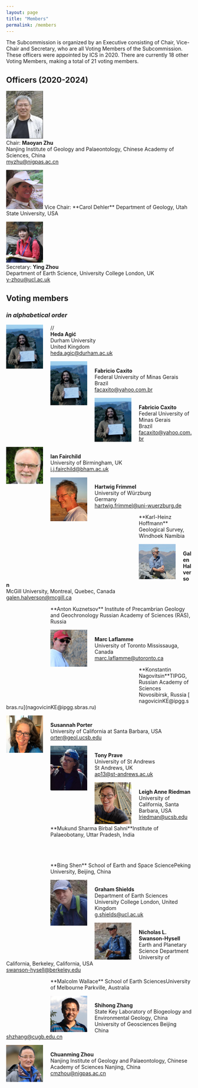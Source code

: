 ```yaml
---
layout: page
title: "Members"
permalink: /members
---
```


The Subcommission is organized by an Executive consisting of Chair, Vice-Chair and Secretary, who are all Voting Members of the Subcommission. These officers were appointed by ICS in 2020. There are currently 18 other Voting Members, making a total of 21 voting members.

## Officers (2020-2024)

<a href="person-zhu"><img src="images/person-zhu.jpg" style="width:100px;" /></a>  
Chair: **Maoyan Zhu**  
Nanjing Institute of Geology and Palaeontology, Chinese Academy of Sciences, China  
<myzhu@nigpas.ac.cn>  

<img src="images/person-dehler.jpg" style="width:100px;" />  
Vice Chair: **Carol Dehler**  
Department of Geology, Utah State University, USA  
<Carol.Dehler@usu.edu>  

<a href="person-zhou2"><img src="images/person-zhou2.jpg" style="width:100px;" /></a>  
Secretary: **Ying Zhou**  
Department of Earth Science, University College London, UK  
<y-zhou@ucl.ac.uk>  

## Voting members
### _in alphabetical order_

//<a href="person-caxito"><img src="images/person-caxito.png" style="width:100px; float:left; margin-right:20px;" /></a>  
**Heda Agić**  
Durham University  
United Kingdom  
<heda.agic@durham.ac.uk>  

<a href="person-caxito"><img src="images/person-caxito.png" style="width:100px; float:left; margin-right:20px;" /></a>  
**Fabricio Caxito​**  
Federal University of Minas Gerais  
​Brazil  
<facaxito@yahoo.com.br>  



<a href="person-caxito"><img src="images/person-caxito.png" style="width:100px; float:left; margin-right:20px;" /></a>  
**Fabricio Caxito​**  
Federal University of Minas Gerais  
​Brazil  
<facaxito@yahoo.com.br>  

<a href="person-fairchild"><img src="images/person-fairchild.jpg" style="width:100px; float:left; margin-right:20px;" /></a>  
**Ian Fairchild**  
University of Birmingham, ​UK  
<i.j.fairchild@bham.ac.uk>  

<a href="person-frimmel"><img src="images/person-frimmel.png" style="width:100px; float:left; margin-right:20px;" /></a>  
**Hartwig Frimmel**  
University of Würzburg  
Germany  
<hartwig.frimmel@uni-wuerzburg.de>  

<div style="height:100px; width:100px; display:block; float:left; margin-right:20px;"></div>
**Karl-Heinz Hoffmann**  
Geological Survey, Windhoek  
Namibia  
<mkh.hoffmann@iway.na>  

<a href="person-halverson"><img src="images/person-halverson.jpeg" style="width:100px; float:left; margin-right:20px;" /></a>  
**Galen Halverson**  
McGill University, Montreal, Quebec, Canada  
<galen.halverson@mcgill.ca>  

<div style="height:100px; width:100px; display:block; float:left; margin-right:20px;"></div>
**Anton Kuznetsov**  
Institute of Precambrian Geology and Geochronology  
Russian Academy of Sciences (RAS), Russia  
<antonbor9@mail.ru>  

<a href="person-laflamme"><img src="images/person-laflamme.jpeg" style="width:100px; float:left; margin-right:20px;" /></a>  
**Marc Laflamme**  
​University of Toronto Mississauga, Canada  
<marc.laflamme@utoronto.ca>  

<div style="height:100px; width:100px; display:block; float:left; margin-right:20px;"></div>
**Konstantin Nagovitsin**  
​TIPGG, Russian Academy of Sciences  
Novosibirsk, Russia  
[​nagovicinKE@ipgg.sbras.ru](nagovicinKE@ipgg.sbras.ru)  

<a href="person-porter"><img src="images/person-porter.jpeg" style="width:100px; float:left; margin-right:20px;" /></a>  
**Susannah Porter**  
University of California at Santa Barbara, USA  
<orter@geol.ucsb.edu>  

<a href="person-prave"><img src="images/person-prave.jpeg" style="width:100px; float:left; margin-right:20px;" /></a>  
**Tony Prave**  
University of St Andrews  
St Andrews, UK  
<ap13@st-andrews.ac.uk>  

<a href="person-riedman"><img src="images/person-riedman.png" style="width:100px; float:left; margin-right:20px;" /></a>  
**Leigh Anne Riedman**  
​University of California, Santa Barbara, USA  
<lriedman@ucsb.edu>  

<div style="clear:both;"></div>
<div style="height:100px; width:100px; display:block; float:left; margin-right:20px;"></div>
**Mukund Sharma Birbal Sahni**  
​Institute of Palaeobotany, Uttar Pradesh, India  
<sharmamukund1@rediffmail.com>  

<div style="clear:both;"></div>
<div style="height:100px; width:100px; display:block; float:left; margin-right:20px;"></div>
**Bing Shen**  
School of Earth and Space Science  
​Peking University, Beijing, China  
<bingshen@pku.edu.cn>  

<a href="person-shields"><img src="images/person-shields.png" style="width:100px; float:left; margin-right:20px;" /></a>  
**Graham Shields**  
​Department of Earth Sciences  
​University College London, United Kingdom  
[​g.shields@ucl.ac.uk](​g.shields@ucl.ac.uk)  

<a href="person-swanson-hysell"><img src="images/person-swanson-hysell.jpg" style="width:100px; float:left; margin-right:20px;" /></a>  
**Nicholas L. Swanson-Hysell**  
Earth and Planetary Science Department  
​University of California, Berkeley, California, USA  
<swanson-hysell@berkeley.edu>  

<div style="height:100px; width:100px; display:block; float:left; margin-right:20px;"></div>
**Malcolm Wallace**  
School of Earth Sciences  
​University of Melbourne Parkville, Australia  
<mww@unimelb.edu.au> ​ 

<a href="person-zhang"><img src="images/person-zhang.png" style="width:100px; float:left; margin-right:20px;" /></a>  
**Shihong Zhang**  
State Key Laboratory of Biogeology and Environmental Geology, China University of Geosciences Beijing China  
<shzhang@cugb.edu.cn>

<a href="person-zhou"><img src="images/person-zhou.png" style="width:100px; float:left; margin-right:20px;" /></a>  
**Chuanming Zhou**  
Nanjing Institute of Geology and Palaeontology, Chinese Academy of Sciences Nanjing, China  
<cmzhou@nigpas.ac.cn>  
​
